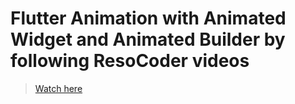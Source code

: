 # Flutter Animation with Animated Widget and Animated Builder by following ResoCoder videos

> [Watch here](https://youtu.be/0KCaVJQk_0Q)

